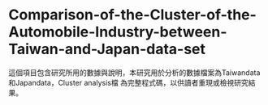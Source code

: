 # Comparison-of-the-Cluster-of-the-Automobile-Industry-between-Taiwan-and-Japan-data-set
這個項目包含研究所用的數據與說明，本研究用於分析的數據檔案為Taiwandata和Japandata，Cluster analysis檔
為完整程式碼，以供讀者重現或檢視研究結果。

